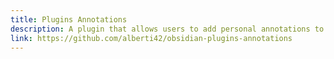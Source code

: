 ```yaml
---
title: Plugins Annotations
description: A plugin that allows users to add personal annotations to each installed plugin in Obsidian. This is particularly useful for keeping track of why certain plugins are installed and their specific use cases.
link: https://github.com/alberti42/obsidian-plugins-annotations
---
```

